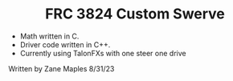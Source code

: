 <h1 align="center">FRC 3824 Custom Swerve</h1>

* Math written in C. 
* Driver code written in C++.
* Currently using TalonFXs with one steer one drive

Written by Zane Maples 8/31/23
